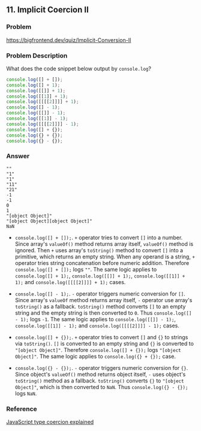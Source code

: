 ## 11. Implicit Coercion II

### Problem

https://bigfrontend.dev/quiz/Implicit-Conversion-II

### Problem Description

What does the code snippet below output by `console.log`?

```js
console.log([] + []);
console.log([] + 1);
console.log([[]] + 1);
console.log([[1]] + 1);
console.log([[[[2]]]] + 1);
console.log([] - 1);
console.log([[]] - 1);
console.log([[1]] - 1);
console.log([[[[2]]]] - 1);
console.log([] + {});
console.log({} + {});
console.log({} - {});
```

### Answer

```
""
"1"
"1"
"11"
"21"
-1
-1
0
1
"[object Object]"
"[object Object][object Object]"
NaN
```

- `console.log([] + []);`. `+` operator tries to convert `[]` into a number. Since array's `valueOf()` method returns array itself, `valueOf()` method is ignored. Then `+` uses array's `toString()` method to convert `[]` into a primitive, which returns an empty string. When any operand is a string, `+` operator tries string concatenation before numeric addition. Therefore `console.log([] + []);` logs `""`. The same logic applies to `console.log([] + 1);`, `console.log([[]] + 1);`, `console.log([[1]] + 1);` and `console.log([[[[2]]]] + 1);` cases.

- `console.log([] - 1);`. `-` operator triggers numeric conversion for `[]`. Since array's `valueOf` method returns array itself, `-` operator use array's `toString()` as a fallback. `toString()` method converts `[]` to an empty string and the empty string is then converted to `0`.
  Thus `console.log([] - 1);` logs `-1`. The same logic applies to `console.log([[]] - 1);`, `console.log([[1]] - 1);` and `console.log([[[[2]]]] - 1);` cases.

- `console.log([] + {});`. `+` operator tries to convert `[]` and `{}` to strings via `toString()`. `[]` is converted to an empty string and `{}` is converted to `"[object Object]"`. Therefore `console.log([] + {});` logs `"[object Object]"`. The same logic applies to `console.log({} + {});` case.

- `console.log({} - {});`. `-` operator triggers numeric conversion for `{}`. Since object's `valueOf()` method returns object itself, `-` uses object's `toString()` method as a fallback. `toString()` converts `{}` to `"[object Object]"`, which is then converted to `NaN`. Thus `console.log({} - {});` logs `NaN`.

### Reference

[JavaScript type coercion explained](https://www.freecodecamp.org/news/js-type-coercion-explained-27ba3d9a2839/)
